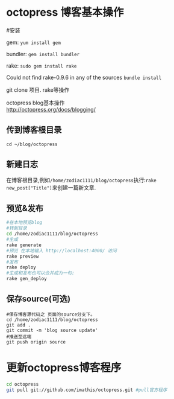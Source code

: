 # octopress 博客基本操作

#安装

gem:
`yum install gem`

bundler:
`gem install bundler`

rake:
`sudo gem install rake`

Could not find rake-0.9.6 in any of the sources
`bundle install`

git clone 项目.
rake等操作

octopress blog基本操作  
http://octopress.org/docs/blogging/

## 传到博客根目录

`cd ~/blog/octopress`

## 新建日志

在博客根目录,例如`/home/zodiac1111/blog/octopress`执行:`rake new_post["Title"]`来创建一篇新文章.

## 预览&发布 

```bash
#在本地预览blog
#转到目录
cd /home/zodiac1111/blog/octopress
#生成
rake generate
#预览 在本地输入 http://localhost:4000/ 访问
rake preview
#发布
rake deploy	
#生成和发布也可以合并成为一句:
rake gen_deploy
```

## 保存source(可选)
```
#保存博客源代码之 页面的source分支下。
cd /home/zodiac1111/blog/octopress
git add .
git commit -m 'blog source update'
#推送至远端
git push origin source
```

# 更新octopress博客程序
```bash
cd octopress
git pull git://github.com/imathis/octopress.git #pull官方程序
```
